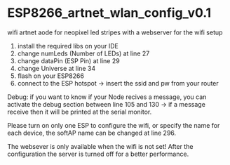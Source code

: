 # ESP8266_artnet_wlan_config_v0.1

wifi artnet aode for neopixel led stripes
with a webserver for the wifi setup


1. install the required libs on your IDE
2. change numLeds (Number of LEDs) at line 27
3. change dataPin (ESP Pin) at line 29
4. change Universe at line 34
5. flash on your ESP8266
6. connect to the ESP hotspot
   -> insert the ssid and pw from your router

Debug:
if you want to know if your Node recives a message,
you can activate the debug section between
line 105 and 130 -> if a message receive then it will be
printed at the serial monitor.

Please turn on only one ESP to configure the wifi,
or specify the name for each device,
the softAP name can be changed at line 296.

The websever is only available when the wifi is not set!
After the configuration the server is turned off for
a better performance.
